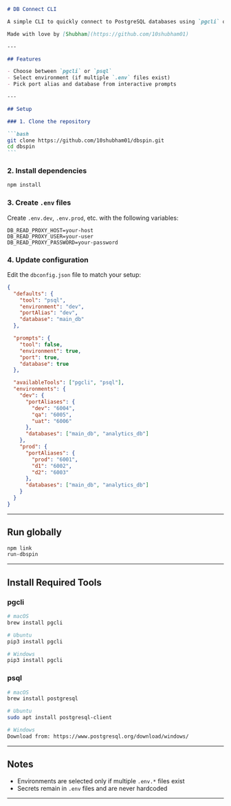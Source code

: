 ````md
# DB Connect CLI

A simple CLI to quickly connect to PostgreSQL databases using `pgcli` or `psql`.

Made with love by [Shubham](https://github.com/10shubham01)

---

## Features

- Choose between `pgcli` or `psql`
- Select environment (if multiple `.env` files exist)
- Pick port alias and database from interactive prompts

---

## Setup

### 1. Clone the repository

```bash
git clone https://github.com/10shubham01/dbspin.git
cd dbspin
```
````

### 2. Install dependencies

```bash
npm install
```

### 3. Create `.env` files

Create `.env.dev`, `.env.prod`, etc. with the following variables:

```env
DB_READ_PROXY_HOST=your-host
DB_READ_PROXY_USER=your-user
DB_READ_PROXY_PASSWORD=your-password
```

### 4. Update configuration

Edit the `dbconfig.json` file to match your setup:

```json
{
  "defaults": {
    "tool": "psql",
    "environment": "dev",
    "portAlias": "dev",
    "database": "main_db"
  },

  "prompts": {
    "tool": false,
    "environment": true,
    "port": true,
    "database": true
  },

  "availableTools": ["pgcli", "psql"],
  "environments": {
    "dev": {
      "portAliases": {
        "dev": "6004",
        "qa": "6005",
        "uat": "6006"
      },
      "databases": ["main_db", "analytics_db"]
    },
    "prod": {
      "portAliases": {
        "prod": "6001",
        "d1": "6002",
        "d2": "6003"
      },
      "databases": ["main_db", "analytics_db"]
    }
  }
}
```

---

## Run globally

```bash
npm link
run-dbspin
```

---

## Install Required Tools

### pgcli

```bash
# macOS
brew install pgcli

# Ubuntu
pip3 install pgcli

# Windows
pip3 install pgcli
```

### psql

```bash
# macOS
brew install postgresql

# Ubuntu
sudo apt install postgresql-client

# Windows
Download from: https://www.postgresql.org/download/windows/
```

---

## Notes

- Environments are selected only if multiple `.env.*` files exist
- Secrets remain in `.env` files and are never hardcoded

---
